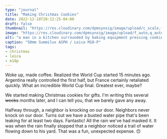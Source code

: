 ```yaml
---
type: "journal"
title: "Making Christmas Cookies"
date: 2022-12-18T20:12:25-04:00
draft: false
thumbnail: "https://res.cloudinary.com/dpmsynxig/image/upload/c_scale,f_auto,q_auto:good,w_740/v1684282239/2022%20Posts/2022-12-18_xmas-cookies/2022-12-18_m10-p-65.jpg"
image: "https://res.cloudinary.com/dpmsynxig/image/upload/f_auto,q_auto:good/v1684282239/2022%20Posts/2022-12-18_xmas-cookies/2022-12-18_m10-p-65.jpg"
alt: "a man in a kitchen surrounded by baking equipment pressing cookies onto a sheet pan"
caption: "50mm Summilux ASPH / Leica M10-P"
tags:
- christmas
- leica
- m10p
---
```


Woke up, made coffee. Realized the World Cup started 15 minutes ago. Argentina really controlled the first half, but France certainly retaliated quickly. What an incredible World Cup final. Greatest ever, maybe?

We started making Christmas cookies for gifts. I'm writing this several ~~weeks~~ months later, and I can tell you, that we barely gave any away. 

Halfway through, a neighbor is knocking on our door. Neighbors never knock on our door. Turns out we have a busted water pipe that's been leaking for at least two days. Fantastic! All the rain we've had masked it. It was when the rain finally stopped that a neighbor noticed a trail of water flowing down to his yard. That was a fun, unexpected expense. 🙃
